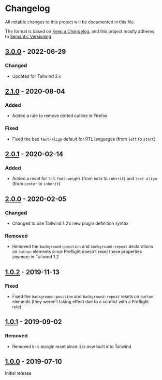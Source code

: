 # Changelog

All notable changes to this project will be documented in this file.

The format is based on [Keep a Changelog](https://keepachangelog.com/en/1.0.0/),
and this project mostly adheres to [Semantic Versioning](https://semver.org/spec/v2.0.0.html).

## [3.0.0] - 2022-06-29

### Changed

- Updated for Tailwind 3.x

## [2.1.0] - 2020-08-04

### Added

- Added a rule to remove dotted outline in Firefox

### Fixed

- Fixed the bad `text-align` default for RTL languages (from `left` to `start`)

## [2.0.1] - 2020-02-14

### Added

- Added a reset for `th`’s `font-weight` (from `bold` to `inherit`) and `text-align` (from `center` to `inherit`)

## [2.0.0] - 2020-02-05

### Changed

- Changed to use Tailwind 1.2’s new plugin definition syntax

### Removed

- Removed the `background-position` and `background-repeat` declarations on `button` elements since Preflight doesn’t reset these properties anymore in Tailwind 1.2

## [1.0.2] - 2019-11-13

### Fixed

- Fixed the `background-position` and `background-repeat` resets on `button` elements (they weren’t taking effect due to a conflict with a Preflight rule)

## [1.0.1] - 2019-09-02

### Removed

- Removed `hr`’s margin reset since it is now built into Tailwind

## [1.0.0] - 2019-07-10

Initial release

[unreleased]: https://github.com/benface/tailwindcss-reset/compare/v3.0.0...HEAD
[3.0.0]: https://github.com/benface/tailwindcss-reset/compare/v2.1.0...v3.0.0
[2.1.0]: https://github.com/benface/tailwindcss-reset/compare/v2.0.1...v2.1.0
[2.0.1]: https://github.com/benface/tailwindcss-reset/compare/v2.0.0...v2.0.1
[2.0.0]: https://github.com/benface/tailwindcss-reset/compare/v1.0.2...v2.0.0
[1.0.2]: https://github.com/benface/tailwindcss-reset/compare/v1.0.1...v1.0.2
[1.0.1]: https://github.com/benface/tailwindcss-reset/compare/v1.0.0...v1.0.1
[1.0.0]: https://github.com/benface/tailwindcss-reset/releases/tag/v1.0.0
